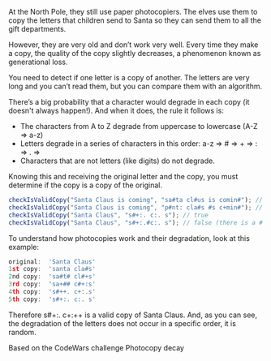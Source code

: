 At the North Pole, they still use paper photocopiers. The elves use them to copy the letters that children send to Santa so they can send them to all the gift departments.

However, they are very old and don’t work very well. Every time they make a copy, the quality of the copy slightly decreases, a phenomenon known as generational loss.

You need to detect if one letter is a copy of another. The letters are very long and you can’t read them, but you can compare them with an algorithm.

There’s a big probability that a character would degrade in each copy (it doesn't always happen!). And when it does, the rule it follows is:

- The characters from A to Z degrade from uppercase to lowercase (A-Z ⇒ a-z)
- Letters degrade in a series of characters in this order: a-z ⇒ # ⇒ + ⇒ : ⇒ . ⇒
- Characters that are not letters (like digits) do not degrade.

Knowing this and receiving the original letter and the copy, you must determine if the copy is a copy of the original.

```js
checkIsValidCopy("Santa Claus is coming", "sa#ta cl#us is comin#"); // true
checkIsValidCopy("Santa Claus is coming", "p#nt: cla#s #s c+min#"); // false (for the initial p)
checkIsValidCopy("Santa Claus", "s#+:. c:. s"); // true
checkIsValidCopy("Santa Claus", "s#+:.#c:. s"); // false (there is a # where it should not be)
```

To understand how photocopies work and their degradation, look at this example:

```js
original:  'Santa Claus'
1st copy:  'santa cla#s'
2nd copy:  'sa#t# cl#+s'
3rd copy:  'sa+## c#+:s'
4th copy:  's#++. c+:.s'
5th copy:  's#+:. c:. s'
```

Therefore s#+:. c+:++ is a valid copy of Santa Claus. And, as you can see, the degradation of the letters does not occur in a specific order, it is random.

Based on the CodeWars challenge Photocopy decay
